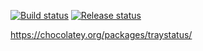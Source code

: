 [![Build status](https://dev.azure.com/bc3tech/BC3%20Technologies/_apis/build/status/Chocolatey/TrayStatus-CI)](https://dev.azure.com/bc3tech/BC3%20Technologies/_build/latest?definitionId=50)
[![Release status](https://vsrm.dev.azure.com/bc3tech/_apis/public/Release/badge/79e53d26-6803-46ff-9698-eef27a9a92ac/6/6)](https://dev.azure.com/bc3tech/BC3%20Technologies/_release?view=all&_a=releases&definitionId=6)

https://chocolatey.org/packages/traystatus/